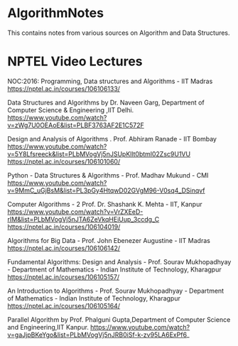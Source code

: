 # AlgorithmNotes
This contains notes from various sources on Algorithm and Data Structures.

# NPTEL Video Lectures
NOC:2016: Programming, Data structures and Algorithms - IIT Madras
https://nptel.ac.in/courses/106106133/

Data Structures and Algorithms by Dr. Naveen Garg, Department of Computer Science & Engineering ,IIT Delhi.
https://www.youtube.com/watch?v=zWg7U0OEAoE&list=PLBF3763AF2E1C572F

Design and Analysis of Algorithms . Prof. Abhiram Ranade - IIT Bombay
https://www.youtube.com/watch?v=5Y8Lfsreeck&list=PLbMVogVj5nJSUpKllt0btml02Zsc9U1VU
https://nptel.ac.in/courses/106101060/

Python - Data Structures & Algorithms - Prof. Madhav Mukund -  CMI
https://www.youtube.com/watch?v=9MmC_uGjBsM&list=PL3pGy4HtqwD02GVgM96-V0sq4_DSinqvf

Computer Algorithms - 2 Prof. Dr. Shashank K. Mehta - IIT, Kanpur
https://www.youtube.com/watch?v=VrZXEeD-rIM&list=PLbMVogVj5nJTA6ZeVkqHEiUup_3ccdg_C
https://nptel.ac.in/courses/106104019/

Algorithms for Big Data - Prof. John Ebenezer Augustine - IIT Madras
https://nptel.ac.in/courses/106106142/

Fundamental Algorithms: Design and Analysis - Prof. Sourav Mukhopadhyay -  Department of Mathematics - Indian Institute of Technology, Kharagpur
https://nptel.ac.in/courses/106105157/

An Introduction to Algorithms - Prof. Sourav Mukhopadhyay -  Department of Mathematics - Indian Institute of Technology, Kharagpur
https://nptel.ac.in/courses/106105164/

Parallel Algorithm by Prof. Phalguni Gupta,Department of Computer Science and Engineering,IIT  Kanpur.
https://www.youtube.com/watch?v=gaJjpBKeYgo&list=PLbMVogVj5nJRB0iSf-k-zv95LA6ExPf6_
